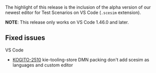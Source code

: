 The highlight of this release is the inclusion of the alpha version of our newest editor for Test Scenarios on VS Code (`.scesim` extension).

**NOTE**: This release only works on VS Code 1.46.0 and later.

## Fixed issues

VS Code

- [KOGITO-2510](https://issues.redhat.com/browse/KOGITO-2510) kie-tooling-store DMN packing don't add scesim as languages and custom editor
